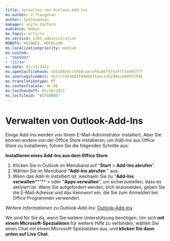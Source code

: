 ```yaml
---
title: Verwalten von Outlook-Add-Ins
ms.author: v-ftangonan
author: IpeTangonan
manager: anita.danford
audience: Admin
ms.topic: article
ms.service: o365-administration
ROBOTS: NOINDEX, NOFOLLOW
ms.localizationpriority: medium
ms.custom:
- "9009993"
- "15744"
ms.date: 02/14/2022
ms.openlocfilehash: 5451885dcc5968caecef6a80f4fe3fff2e4957f7
ms.sourcegitcommit: de17cf643683f8406831eecaf6299ace609f5599
ms.translationtype: MT
ms.contentlocale: de-DE
ms.lasthandoff: 05/26/2022
ms.locfileid: "65718405"
---
```

# <a name="managing-outlook-add-ins"></a>Verwalten von Outlook-Add-Ins

Einige Add-Ins werden von Ihrem E-Mail-Administrator installiert, Aber Sie können andere von der Office Store installieren, um Add-Ins aus Office Store zu installieren, führen Sie die folgenden Schritte aus:

**Installieren eines Add-Ins aus dem Office Store**

1. Klicken Sie in Outlook im Menüband auf "**Start** > **Add-Ins abrufen**".
2. Wählen Sie im Menüband **"Add-Ins abrufen** " aus.
3. Wenn das Add-In installiert ist, wechseln Sie zu "**Add-Ins verwalten****"** >  oder "**Apps verwalten**", um sicherzustellen, dass es aktiviert ist. Wenn Sie aufgefordert werden, sich anzumelden, geben Sie die E-Mail-Adresse und das Kennwort ein, die Sie zum Anmelden bei Office Programmen verwenden.

*Weitere Informationen zu Outlook-Add-Ins:* [Outlook-Add-Ins](https://support.microsoft.com/office/using-add-ins-in-outlook-com-a5672109-e4f3-4119-abea-72323e9653cf)
 
Wir sind für Sie da, wenn Sie weitere Unterstützung benötigen. Um sich **mit einem Microsoft-Spezialisten** für weitere Hilfe zu verbinden, wählen Sie einen Chat mit einem Microsoft-Spezialisten aus, und **klicken Sie dann unten auf Live Chat**.
